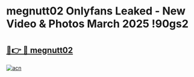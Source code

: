 # megnutt02 Onlyfans Leaked - New Video & Photos March 2025 !90gs2

# <h2><a href="https://tm9che.iuczelnia.edu.pl?title=megnutt02&ref=90gs2">🔗👉 🔴 megnutt02</a></h2>

[![acn](https://github.com/user-attachments/assets/0f9c940e-d8b0-45ae-aac7-cd30a18b3e1c)](https://tm9che.iuczelnia.edu.pl?title=megnutt02&ref=90gs2)

